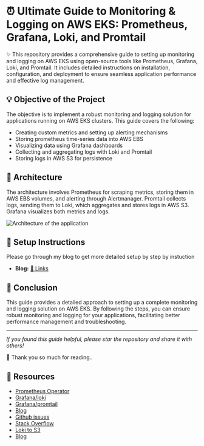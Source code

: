 # ⏰ Ultimate Guide to Monitoring & Logging on AWS EKS: Prometheus, Grafana, Loki, and Promtail
✨ This repository provides a comprehensive guide to setting up monitoring and logging on AWS EKS using open-source tools like Prometheus, Grafana, Loki, and Promtail. It includes detailed instructions on installation, configuration, and deployment to ensure seamless application performance and effective log management.

## 💡 Objective of the Project
The objective is to implement a robust monitoring and logging solution for applications running on AWS EKS clusters. This guide covers the following:
- Creating custom metrics and setting up alerting mechanisms
- Storing prometheus time-series data into AWS EBS
- Visualizing data using Grafana dashboards
- Collecting and aggregating logs with Loki and Promtail
- Storing logs in AWS S3 for persistence

## 🎯 Architecture
The architecture involves Prometheus for scraping metrics, storing them in AWS EBS volumes, and alerting through Alertmanager. Promtail collects logs, sending them to Loki, which aggregates and stores logs in AWS S3. Grafana visualizes both metrics and logs.

![Architecture of the application](architecture.gif)


## 🚀 Setup Instructions
Please go through my blog to get more detailed setup by step by instuction

- **Blog:** [🔗 Links](https://blog.ankitjodhani.com/ultimate-guide-monitoring-logging-aws-eks-prometheus-grafana-loki-promtail/)

## 🙌 Conclusion

This guide provides a detailed approach to setting up a complete monitoring and logging solution on AWS EKS. By following the steps, you can ensure robust monitoring and logging for your applications, facilitating better performance management and troubleshooting.


---

*If you found this guide helpful, please star the repository and share it with others!*

🙏 Thank you so much for reading..

## 🎒 Resources
- [Prometheus Operator](https://github.com/prometheus-community/helm-charts/tree/main/charts/kube-prometheus-stack)
- [Grafana/loki](https://github.com/grafana/helm-charts/tree/main/charts/loki-distributed)
- [Grafana/promtail](https://github.com/grafana/helm-charts/tree/main/charts/promtail)
- [Blog](https://dev.to/aws-builders/monitoring-eks-cluster-with-prometheus-and-grafana-1kpb)
- [Github issues](https://github.com/grafana/loki/issues/7335)
- [Stack Overflow](https://stackoverflow.com/questions/76873980/loki-s3-configuration-for-chunks-and-indexes)
- [Loki to S3](https://blog.srev.in/posts/grafana-loki-with-amazon-s3/)
- [Blog](https://akyriako.medium.com/kubernetes-logging-with-grafana-loki-promtail-in-under-10-minutes-d2847d526f9e)

